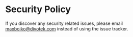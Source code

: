 # Security Policy

If you discover any security related issues, please email maxboiko@divotek.com instead of using the issue tracker.
